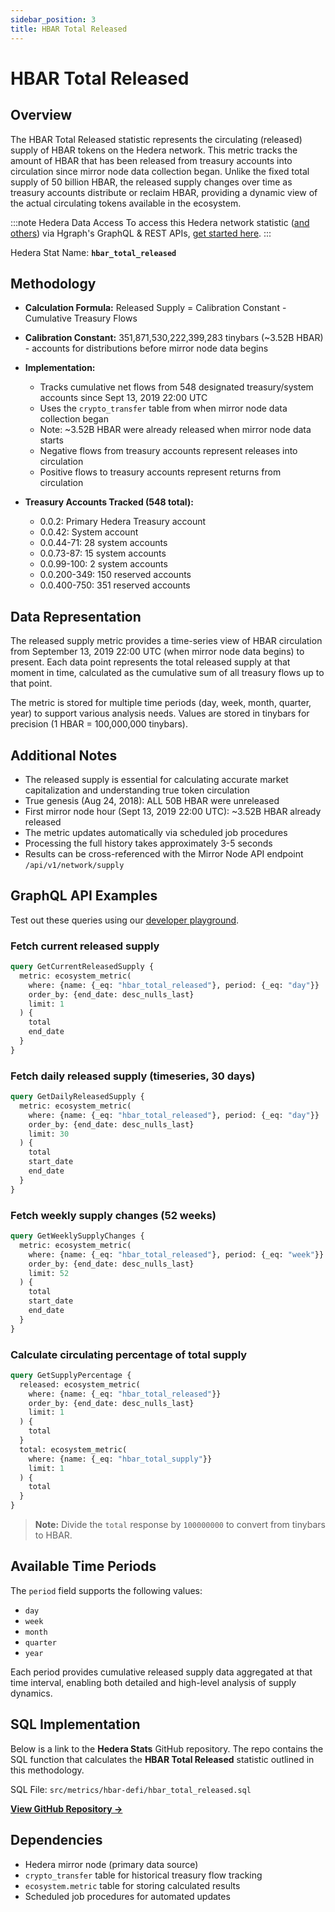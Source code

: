 ```yaml
---
sidebar_position: 3
title: HBAR Total Released
---
```


# HBAR Total Released

## Overview
The HBAR Total Released statistic represents the circulating (released) supply of HBAR tokens on the Hedera network. This metric tracks the amount of HBAR that has been released from treasury accounts into circulation since mirror node data collection began. Unlike the fixed total supply of 50 billion HBAR, the released supply changes over time as treasury accounts distribute or reclaim HBAR, providing a dynamic view of the actual circulating tokens available in the ecosystem.

:::note Hedera Data Access
To access this Hedera network statistic ([and others](/category/hedera-stats/)) via Hgraph's GraphQL & REST APIs, [get started here](https://www.hgraph.com/hedera).
:::

Hedera Stat Name: **`hbar_total_released`**

## Methodology

- **Calculation Formula:** Released Supply = Calibration Constant - Cumulative Treasury Flows
- **Calibration Constant:** 351,871,530,222,399,283 tinybars (~3.52B HBAR) - accounts for distributions before mirror node data begins
- **Implementation:**
  - Tracks cumulative net flows from 548 designated treasury/system accounts since Sept 13, 2019 22:00 UTC
  - Uses the `crypto_transfer` table from when mirror node data collection began
  - Note: ~3.52B HBAR were already released when mirror node data starts
  - Negative flows from treasury accounts represent releases into circulation
  - Positive flows to treasury accounts represent returns from circulation

- **Treasury Accounts Tracked (548 total):**
  - 0.0.2: Primary Hedera Treasury account
  - 0.0.42: System account
  - 0.0.44-71: 28 system accounts
  - 0.0.73-87: 15 system accounts
  - 0.0.99-100: 2 system accounts
  - 0.0.200-349: 150 reserved accounts
  - 0.0.400-750: 351 reserved accounts

## Data Representation

The released supply metric provides a time-series view of HBAR circulation from September 13, 2019 22:00 UTC (when mirror node data begins) to present. Each data point represents the total released supply at that moment in time, calculated as the cumulative sum of all treasury flows up to that point.

The metric is stored for multiple time periods (day, week, month, quarter, year) to support various analysis needs. Values are stored in tinybars for precision (1 HBAR = 100,000,000 tinybars).

## Additional Notes

- The released supply is essential for calculating accurate market capitalization and understanding true token circulation
- True genesis (Aug 24, 2018): ALL 50B HBAR were unreleased
- First mirror node hour (Sept 13, 2019 22:00 UTC): ~3.52B HBAR already released
- The metric updates automatically via scheduled job procedures
- Processing the full history takes approximately 3-5 seconds
- Results can be cross-referenced with the Mirror Node API endpoint `/api/v1/network/supply`

## GraphQL API Examples

Test out these queries using our [developer playground](https://dashboard.hgraph.com).

### Fetch current released supply

```graphql
query GetCurrentReleasedSupply {
  metric: ecosystem_metric(
    where: {name: {_eq: "hbar_total_released"}, period: {_eq: "day"}}
    order_by: {end_date: desc_nulls_last}
    limit: 1
  ) {
    total
    end_date
  }
}
```

### Fetch daily released supply (timeseries, 30 days)

```graphql
query GetDailyReleasedSupply {
  metric: ecosystem_metric(
    where: {name: {_eq: "hbar_total_released"}, period: {_eq: "day"}}
    order_by: {end_date: desc_nulls_last}
    limit: 30
  ) {
    total
    start_date
    end_date
  }
}
```

### Fetch weekly supply changes (52 weeks)

```graphql
query GetWeeklySupplyChanges {
  metric: ecosystem_metric(
    where: {name: {_eq: "hbar_total_released"}, period: {_eq: "week"}}
    order_by: {end_date: desc_nulls_last}
    limit: 52
  ) {
    total
    start_date
    end_date
  }
}
```

### Calculate circulating percentage of total supply

```graphql
query GetSupplyPercentage {
  released: ecosystem_metric(
    where: {name: {_eq: "hbar_total_released"}}
    order_by: {end_date: desc_nulls_last}
    limit: 1
  ) {
    total
  }
  total: ecosystem_metric(
    where: {name: {_eq: "hbar_total_supply"}}
    limit: 1
  ) {
    total
  }
}
```

> **Note:** Divide the `total` response by `100000000` to convert from tinybars to HBAR.

## Available Time Periods

The `period` field supports the following values:

- `day`
- `week`
- `month`
- `quarter`
- `year`

Each period provides cumulative released supply data aggregated at that time interval, enabling both detailed and high-level analysis of supply dynamics.

## SQL Implementation

Below is a link to the **Hedera Stats** GitHub repository. The repo contains the SQL function that calculates the **HBAR Total Released** statistic outlined in this methodology.

SQL File: `src/metrics/hbar-defi/hbar_total_released.sql`

**[View GitHub Repository →](https://github.com/hgraph-io/hedera-stats)**

## Dependencies

- Hedera mirror node (primary data source)
- `crypto_transfer` table for historical treasury flow tracking
- `ecosystem.metric` table for storing calculated results
- Scheduled job procedures for automated updates
